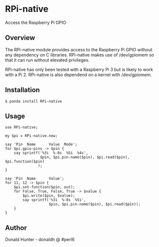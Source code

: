 RPi-native
==========

Access the Raspberry Pi GPIO

Overview
--------

The RPi-native module provides access to the Raspberry Pi GPIO without any dependency on C libraries.
RPi-native makes use of /dev/gpiomem so that it can run without elevated privileges.

RPi-native has only been tested with a Raspberry Pi 3 but is likely to work with a Pi 2. RPi-native is also
dependend on a kernel with /dev/gpiomem.

Installation
------------

    $ panda install RPi-native

Usage
-----

```
use RPi-native;

my $pi = RPi-native.new;

say 'Pin  Name      Value  Mode';
for $pi.gpio-pins -> $pin {
    say sprintf('%3i  %-8s  %5i  %4s',
                $pin, $pi.pin-name($pin), $pi.read($pin), $pi.function($pin)
               );
}

say 'Pin  Name      Value';
for 11, 12 -> $pin {
    $pi.set-function($pin, out);
    for False, True, False, True -> $value {
        $pi.write($pin, $value);
        say sprintf('%3i  %-8s  %5i',
                    $pin, $pi.pin-name($pin), $pi.read($pin));
    }
}
```

Author
------

Donald Hunter - donaldh @ #perl6

